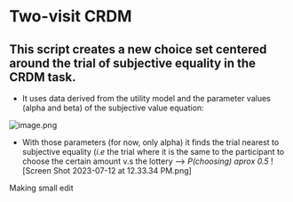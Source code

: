 # Two-visit CRDM

## This script creates a new choice set centered around the trial of subjective equality in the CRDM task.

- It uses data derived from the utility model and the parameter values (alpha and beta) of the subjective value equation:

 ![image.png](https://cdn.jamanetwork.com/ama/content_public/journal/psych/938422/m_yoi190087ea.png?Expires=1691689740&Signature=OvJ06Ayrw5fJLEycmRUj9I6GyITQwp89ZN5rVQDOm8dU1z6ZvhwNCwFV8yKnBDDEgxFqnaUQWgV7viAKHn5NpRdiVPo-Rgc8kjwYTn-0dnbudBGSoeVtaw8gTSIUiLLnWWVj2sPafVJA9NhK3bivpgCt2RLxI2UJRYUuNUmrrx1CFwyJTKYPlljeVSSEZ3Iwc9dNmvZ4p71MmTQSt8a9KcXSmZ0r0IZhQ187TDnqEFIiAN3mv9A7snMUAnhROj0Fg1p5COdoTVA9Z3RVNw8AT8QgJNSKl44244OjAauQwcnETbDdh2NPeCv4NGXYVclFTopaMriRPqUO4y-QPdDQjw__&Key-Pair-Id=APKAIE5G5CRDK6RD3PGA)

- With those parameters (for now, only alpha) it finds the trial nearest to subjective equality (*i.e* the trial where it is the same to the participant to choose the certain amount v.s the lottery --> *P(choosing) aprox 0.5*
![Screen Shot 2023-07-12 at 12.33.34 PM.png]


Making small edit


